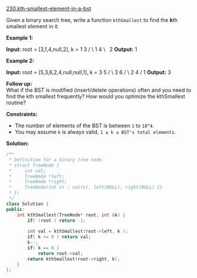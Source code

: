 [230.kth-smallest-element-in-a-bst](https://leetcode.com/problems/kth-smallest-element-in-a-bst/)  

Given a binary search tree, write a function `kthSmallest` to find the **k**th smallest element in it.

**Example 1:**

**Input:** root = \[3,1,4,null,2\], k = 1
   3
  / \\
 1   4
  \\
   2
**Output:** 1

**Example 2:**

**Input:** root = \[5,3,6,2,4,null,null,1\], k = 3
       5
      / \\
     3   6
    / \\
   2   4
  /
 1
**Output:** 3

**Follow up:**  
What if the BST is modified (insert/delete operations) often and you need to find the kth smallest frequently? How would you optimize the kthSmallest routine?

**Constraints:**

*   The number of elements of the BST is between `1` to `10^4`.
*   You may assume `k` is always valid, `1 ≤ k ≤ BST's total elements`.  



**Solution:**  

```cpp
/**
 * Definition for a binary tree node.
 * struct TreeNode {
 *     int val;
 *     TreeNode *left;
 *     TreeNode *right;
 *     TreeNode(int x) : val(x), left(NULL), right(NULL) {}
 * };
 */
class Solution {
public:
    int kthSmallest(TreeNode* root, int &k) {
        if( !root ) return -1;
        
        int val = kthSmallest(root->left, k );
        if( k <= 0 ) return val;
        k--;
        if( k == 0 )
            return root->val;
        return kthSmallest(root->right, k);
    }
};
```
      